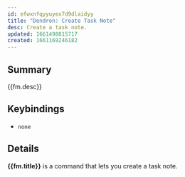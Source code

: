 ```yaml
---
id: efwxnfqyyuyex7d9dlaidyy
title: "Dendron: Create Task Note"
desc: Create a task note.
updated: 1661498815717
created: 1661169246182
---
```


## Summary

{{fm.desc}}

## Keybindings
- `none`

## Details

**{{fm.title}}** is a command that lets you create a task note.
